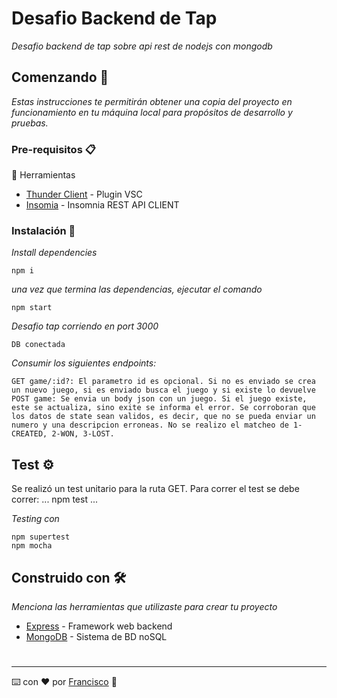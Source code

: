 # Desafio Backend de Tap

_Desafio backend de tap sobre api rest de nodejs con mongodb_

## Comenzando 🚀

_Estas instrucciones te permitirán obtener una copia del proyecto en funcionamiento en tu máquina local para propósitos de desarrollo y pruebas._

### Pre-requisitos 📋

🧰 Herramientas

* [Thunder Client](https://www.npmjs.com/package/express)  - Plugin VSC
* [Insomia](https://insomnia.rest/)  - Insomnia REST API CLIENT

### Instalación 🔧

_Install dependencies_

```
npm i
```

_una vez que termina las dependencias, ejecutar el comando_

```
npm start
```

_Desafio tap corriendo en port 3000_

```
DB conectada
```

_Consumir los siguientes endpoints:_

```
GET game/:id?: El parametro id es opcional. Si no es enviado se crea un nuevo juego, si es enviado busca el juego y si existe lo devuelve
POST game: Se envia un body json con un juego. Si el juego existe, este se actualiza, sino exite se informa el error. Se corroboran que los datos de state sean validos, es decir, que no se pueda enviar un numero y una descripcion erroneas. No se realizo el matcheo de 1-CREATED, 2-WON, 3-LOST.
```
## Test ⚙️

Se realizó un test unitario para la ruta GET.
Para correr el test se debe correr:
...
npm test
...

_Testing con_

```
npm supertest
npm mocha
```
## Construido con 🛠️

_Menciona las herramientas que utilizaste para crear tu proyecto_

* [Express](https://www.npmjs.com/package/express)  - Framework web backend
* [MongoDB](https://www.mongodb.com/) - Sistema de BD noSQL

#

---

⌨️ con ❤️ por [Francisco](https://github.com/FranP68) 🌠
